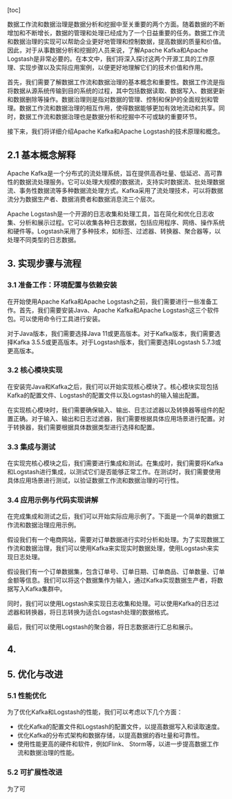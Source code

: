 
[toc]                    
                
                
数据工作流和数据治理是数据分析和挖掘中至关重要的两个方面。随着数据的不断增加和不断增长，数据的管理和处理已经成为了一个日益重要的任务。数据工作流和数据治理的实现可以帮助企业更好地管理和控制数据，提高数据的质量和价值。因此，对于从事数据分析和挖掘的人员来说，了解Apache Kafka和Apache Logstash是非常必要的。在本文中，我们将深入探讨这两个开源工具的工作原理、实现步骤以及实际应用案例，以便更好地理解它们的技术价值和作用。

首先，我们需要了解数据工作流和数据治理的基本概念和重要性。数据工作流是指将数据从源系统传输到目的系统的过程，其中包括数据读取、数据写入、数据更新和数据删除等操作。数据治理则是指对数据的管理、控制和保护的全面规划和管理。数据工作流和数据治理的相互作用，使得数据能够更加有效地流动和共享。同时，数据工作流和数据治理也是数据分析和挖掘中不可或缺的重要环节。

接下来，我们将详细介绍Apache Kafka和Apache Logstash的技术原理和概念。

## 2.1 基本概念解释

 Apache Kafka是一个分布式的流处理系统，旨在提供高吞吐量、低延迟、高可靠性的数据流处理服务。它可以处理大规模的数据流，支持实时数据流、批处理数据流、事务性数据流等多种数据流处理方式。Kafka采用了流处理技术，可以将数据流分为数据生产者、数据消费者和数据消息流三个层次。

 Apache Logstash是一个开源的日志收集和处理工具，旨在简化和优化日志收集、分析和展示过程。它可以收集各种日志数据，包括应用程序、网络、操作系统和硬件等。Logstash采用了多种技术，如标签、过滤器、转换器、聚合器等，以处理不同类型的日志数据。

## 3. 实现步骤与流程

### 3.1 准备工作：环境配置与依赖安装

在开始使用Apache Kafka和Apache Logstash之前，我们需要进行一些准备工作。首先，我们需要安装Java、Apache Kafka和Apache Logstash这三个软件包。可以使用命令行工具进行安装。

对于Java版本，我们需要选择Java 11或更高版本。对于Kafka版本，我们需要选择Kafka 3.5.5或更高版本。对于Logstash版本，我们需要选择Logstash 5.7.3或更高版本。

### 3.2 核心模块实现

在安装完Java和Kafka之后，我们可以开始实现核心模块了。核心模块实现包括 Kafka的配置文件、Logstash的配置文件以及Logstash的输入输出配置。

在实现核心模块时，我们需要确保输入、输出、日志过滤器以及转换器等组件的配置正确。对于输入、输出和日志过滤器，我们需要根据具体应用场景进行配置。对于转换器，我们需要根据具体数据类型进行选择和配置。

### 3.3 集成与测试

在实现完核心模块之后，我们需要进行集成和测试。在集成时，我们需要将Kafka和Logstash进行集成，以测试它们是否能够正常工作。在测试时，我们需要使用具体应用场景进行测试，以验证数据工作流和数据治理的可行性。

### 3.4 应用示例与代码实现讲解

在完成集成和测试之后，我们可以开始实际应用示例了。下面是一个简单的数据工作流和数据治理应用示例。

假设我们有一个电商网站，需要对订单数据进行实时分析和处理。为了实现数据工作流和数据治理，我们可以使用Kafka来实现实时数据处理，使用Logstash来实现日志处理。

假设我们有一个订单数据集，包含订单号、订单日期、订单商品、订单数量、订单金额等信息。我们可以将这个数据集作为输入，通过Kafka实现数据生产者，将数据写入Kafka集群中。

同时，我们可以使用Logstash来实现日志收集和处理。可以使用Kafka的日志过滤器和转换器，将日志转换为适合Logstash处理的数据格式。

最后，我们可以使用Logstash的聚合器，将日志数据进行汇总和展示。

## 4. 

## 5. 优化与改进

### 5.1 性能优化

为了优化Kafka和Logstash的性能，我们可以考虑以下几个方面：

- 优化Kafka的配置文件和Logstash的配置文件，以提高数据写入和读取速度。
- 优化Kafka的分布式架构和数据存储，以提高数据的吞吐量和可靠性。
- 使用性能更高的硬件和软件，例如Flink、 Storm等，以进一步提高数据工作流和数据治理的性能。

### 5.2 可扩展性改进

为了可

